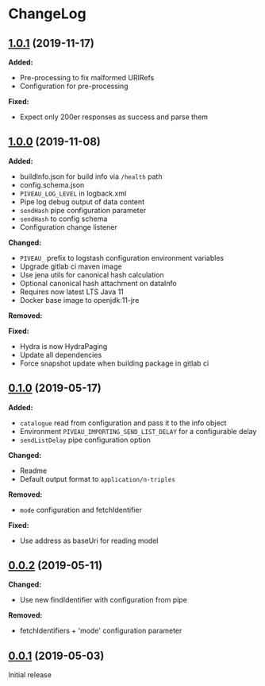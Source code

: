 # ChangeLog

## [1.0.1](https://gitlab.fokus.fraunhofer.de/viaduct/piveau-importing-rdf/tags/1.0.1) (2019-11-17)

**Added:**
* Pre-processing to fix malformed URIRefs
* Configuration for pre-processing

**Fixed:**
* Expect only 200er responses as success and parse them

## [1.0.0](https://gitlab.fokus.fraunhofer.de/viaduct/piveau-importing-rdf/tags/1.0.0) (2019-11-08)

**Added:**
* buildInfo.json for build info via `/health` path
* config.schema.json
* `PIVEAU_LOG_LEVEL` in logback.xml
* Pipe log debug output of data content
* `sendHash` pipe configuration parameter
* `sendHash` to config schema
* Configuration change listener
   
**Changed:**
* `PIVEAU_` prefix to logstash configuration environment variables
* Upgrade gitlab ci maven image
* Use jena utils for canonical hash calculation
* Optional canonical hash attachment on dataInfo
* Requires now latest LTS Java 11
* Docker base image to openjdk:11-jre

**Removed:**

**Fixed:**
* Hydra is now HydraPaging
* Update all dependencies
* Force snapshot update when building package in gitlab ci

## [0.1.0](https://gitlab.fokus.fraunhofer.de/viaduct/piveau-importing-rdf/tags/0.1.0) (2019-05-17)

**Added:**
* `catalogue` read from configuration and pass it to the info object
* Environment `PIVEAU_IMPORTING_SEND_LIST_DELAY` for a configurable delay
* `sendListDelay` pipe configuration option

**Changed:**
* Readme
* Default output format to `application/n-triples`

**Removed:**
* `mode` configuration and fetchIdentifier

**Fixed:**
* Use address as baseUri for reading model

## [0.0.2](https://gitlab.fokus.fraunhofer.de/viaduct/piveau-importing-rdf/tags/0.0.2) (2019-05-11)

**Changed:**
* Use new findIdentifier with configuration from pipe

**Removed:**
* fetchIdentifiers + 'mode' configuration parameter

## [0.0.1](https://gitlab.fokus.fraunhofer.de/viaduct/piveau-importing-rdf/tags/0.0.1) (2019-05-03)
Initial release